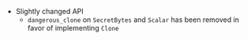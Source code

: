 * Slightly changed API
    * `dangerous_clone` on `SecretBytes` and `Scalar` has been removed in favor of implementing `Clone`